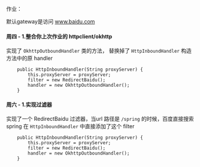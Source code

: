 
作业：

默认gateway是访问 www.baidu.com

#### 周四 - 1.整合你上次作业的 httpclient/okhttp
实现了 `OkhttpOutboundHandler` 类的方法，
替换掉了 `HttpInboundHandler` 构造方法中的原 handler
```
    public HttpInboundHandler(String proxyServer) {
        this.proxyServer = proxyServer;
        filter = new RedirectBaidu();
        handler = new OkhttpOutboundHandler();
    }
```

#### 周六 - 1.实现过滤器
实现了一个 RedirectBaidu 过滤器，当url 路径是 `/spring` 的时候，百度直接搜索 spring
在 `HttpInboundHandler` 中直接添加了这个 filter
```
    public HttpInboundHandler(String proxyServer) {
        this.proxyServer = proxyServer;
        filter = new RedirectBaidu();
        handler = new OkhttpOutboundHandler();
    }
```

